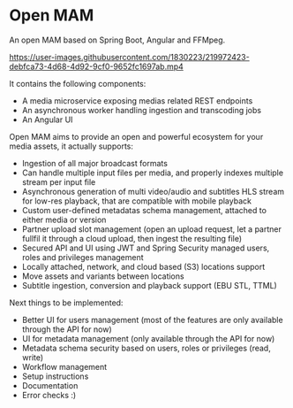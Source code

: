 # Open MAM
 
An open MAM based on Spring Boot, Angular and FFMpeg.

https://user-images.githubusercontent.com/1830223/219972423-debfca73-4d68-4d92-9cf0-9652fc1697ab.mp4

It contains the following components:

- A media microservice exposing medias related REST endpoints
- An asynchronous worker handling ingestion and transcoding jobs
- An Angular UI

Open MAM aims to provide an open and powerful ecosystem for your media assets, it actually supports:

- Ingestion of all major broadcast formats
- Can handle multiple input files per media, and properly indexes multiple stream per input file
- Asynchronous generation of multi video/audio and subtitles HLS stream for low-res playback, that are compatible with mobile playback
- Custom user-defined metadatas schema management, attached to either media or version
- Partner upload slot management (open an upload request, let a partner fullfil it through a cloud upload, then ingest the resulting file)
- Secured API and UI using JWT and Spring Security managed users, roles and privileges management 
- Locally attached, network, and cloud based (S3) locations support
- Move assets and variants between locations
- Subtitle ingestion, conversion and playback support (EBU STL, TTML)

Next things to be implemented:

- Better UI for users management (most of the features are only available through the API for now)
- UI for metadata management (only available through the API for now)
- Metadata schema security based on users, roles or privileges (read, write)
- Workflow management
- Setup instructions
- Documentation
- Error checks :)

